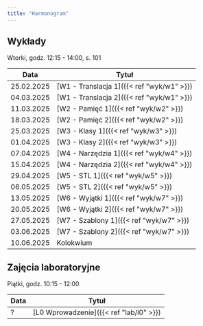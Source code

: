 ```yaml
---
title: "Harmonogram"
---
```


## Wykłady

Wtorki, godz. 12:15 - 14:00, s. 101

| Data       | Tytuł                                     |
|------------|-------------------------------------------|
| 25.02.2025 | [W1 - Translacja 1]({{< ref "wyk/w1" >}}) |
| 04.03.2025 | [W1 - Translacja 2]({{< ref "wyk/w1" >}}) |
| 11.03.2025 | [W2 - Pamięć 1]({{< ref "wyk/w2" >}})     |
| 18.03.2025 | [W2 - Pamięć 2]({{< ref "wyk/w2" >}})     |
| 25.03.2025 | [W3 - Klasy 1]({{< ref "wyk/w3" >}})      |
| 01.04.2025 | [W3 - Klasy 2]({{< ref "wyk/w3" >}})      |
| 07.04.2025 | [W4 - Narzędzia 1]({{< ref "wyk/w4" >}})  |
| 15.04.2025 | [W4 - Narzędzia 2]({{< ref "wyk/w4" >}})  |
| 29.04.2025 | [W5 - STL 1]({{< ref "wyk/w5" >}})        |
| 06.05.2025 | [W5 - STL 2]({{< ref "wyk/w5" >}})        |
| 13.05.2025 | [W6 - Wyjątki 1]({{< ref "wyk/w7" >}})    |
| 20.05.2025 | [W6 - Wyjątki 2]({{< ref "wyk/w7" >}})    |
| 27.05.2025 | [W7 - Szablony 1]({{< ref "wyk/w7" >}})   |
| 03.06.2025 | [W7 - Szablony 2]({{< ref "wyk/w7" >}})   |
| 10.06.2025 | Kolokwium                                 |

## Zajęcia laboratoryjne

Piątki, godz. 10:15 - 12:00

| Data | Tytuł                                             |
|------|---------------------------------------------------|
| ?    | [L0 Wprowadzenie]({{< ref "lab/l0" >}})           |

